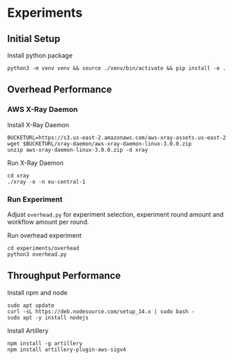 # Experiments

## Initial Setup
Install python package
```
python3 -m venv venv && source ./venv/bin/activate && pip install -e .
```

## Overhead Performance

### AWS X-Ray Daemon
Install X-Ray Daemon
```
BUCKETURL=https://s3.us-east-2.amazonaws.com/aws-xray-assets.us-east-2
wget $BUCKETURL/xray-daemon/aws-xray-daemon-linux-3.0.0.zip
unzip aws-xray-daemon-linux-3.0.0.zip -d xray
```

Run X-Ray Daemon
```
cd xray
./xray -o -n eu-central-1
```

### Run Experiment
Adjust `overhead.py` for experiment selection, experiment round amount and workflow amount per round.

Run overhead experiment
```
cd experiments/overhead
python3 overhead.py
```

## Throughput Performance


Install npm and node
```
sudo apt update
curl -sL https://deb.nodesource.com/setup_14.x | sudo bash -
sudo apt -y install nodejs
```

Install Artillery
```
npm install -g artillery
npm install artillery-plugin-aws-sigv4
```